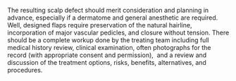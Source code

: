 The resulting scalp defect should merit consideration and planning in advance, especially if a dermatome and general anesthetic are required. Well, designed flaps require preservation of the natural hairline, incorporation of major vascular pedicles, and closure without tension. There should be a complete workup done by the treating team including full medical history review, clinical examination, often photographs for the record (with appropriate consent and permission),  and a review and discussion of the treatment options, risks, benefits, alternatives, and procedures.